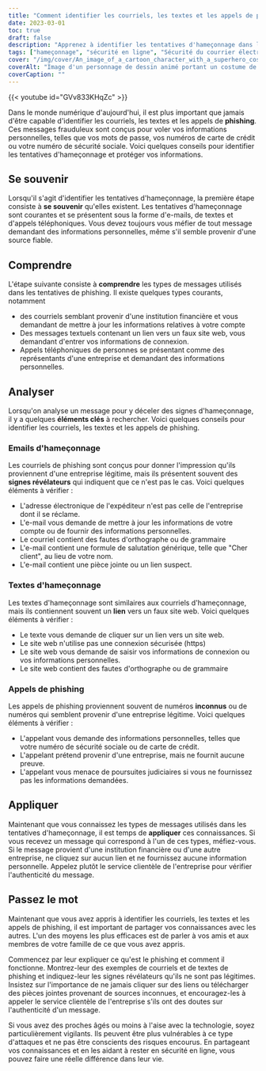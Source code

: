 ```yaml
---
title: "Comment identifier les courriels, les textes et les appels de phishing ?"
date: 2023-03-01
toc: true
draft: false
description: "Apprenez à identifier les tentatives d'hameçonnage dans les courriels, les textes et les appels afin de protéger vos informations personnelles."
tags: ["hameçonnage", "sécurité en ligne", "Sécurité du courrier électronique", "cybersécurité", "sécurité sur internet", "courriels d'hameçonnage", "textes d'hameçonnage", "appels de phishing", "menaces numériques", "vol d'identité", "protection des données", "fraude en ligne", "escroqueries en ligne", "vie privée en ligne", "Conseils de sécurité en ligne", "cybercriminalité", "la sécurité de l'information", "sécurité du mot de passe", "la sécurité des données", "sensibilisation à la sécurité"]
cover: "/img/cover/An_image_of_a_cartoon_character_with_a_superhero_costume.png"
coverAlt: "Image d'un personnage de dessin animé portant un costume de super-héros et un bouclier, bloquant une canne à pêche sur laquelle figure un courriel de phishing."
coverCaption: ""
---
```

{{< youtube id="GVv833KHqZc" >}}


Dans le monde numérique d'aujourd'hui, il est plus important que jamais d'être capable d'identifier les courriels, les textes et les appels de **phishing**. Ces messages frauduleux sont conçus pour voler vos informations personnelles, telles que vos mots de passe, vos numéros de carte de crédit ou votre numéro de sécurité sociale. Voici quelques conseils pour identifier les tentatives d'hameçonnage et protéger vos informations.

## Se souvenir

Lorsqu'il s'agit d'identifier les tentatives d'hameçonnage, la première étape consiste à **se souvenir** qu'elles existent. Les tentatives d'hameçonnage sont courantes et se présentent sous la forme d'e-mails, de textes et d'appels téléphoniques. Vous devez toujours vous méfier de tout message demandant des informations personnelles, même s'il semble provenir d'une source fiable.

## Comprendre

L'étape suivante consiste à **comprendre** les types de messages utilisés dans les tentatives de phishing. Il existe quelques types courants, notamment

- des courriels semblant provenir d'une institution financière et vous demandant de mettre à jour les informations relatives à votre compte
- Des messages textuels contenant un lien vers un faux site web, vous demandant d'entrer vos informations de connexion.
- Appels téléphoniques de personnes se présentant comme des représentants d'une entreprise et demandant des informations personnelles.

## Analyser

Lorsqu'on analyse un message pour y déceler des signes d'hameçonnage, il y a quelques **éléments clés** à rechercher. Voici quelques conseils pour identifier les courriels, les textes et les appels de phishing.

### Emails d'hameçonnage

Les courriels de phishing sont conçus pour donner l'impression qu'ils proviennent d'une entreprise légitime, mais ils présentent souvent des **signes révélateurs** qui indiquent que ce n'est pas le cas. Voici quelques éléments à vérifier :

- L'adresse électronique de l'expéditeur n'est pas celle de l'entreprise dont il se réclame.
- L'e-mail vous demande de mettre à jour les informations de votre compte ou de fournir des informations personnelles.
- Le courriel contient des fautes d'orthographe ou de grammaire
- L'e-mail contient une formule de salutation générique, telle que "Cher client", au lieu de votre nom.
- L'e-mail contient une pièce jointe ou un lien suspect.

### Textes d'hameçonnage

Les textes d'hameçonnage sont similaires aux courriels d'hameçonnage, mais ils contiennent souvent un **lien** vers un faux site web. Voici quelques éléments à vérifier :

- Le texte vous demande de cliquer sur un lien vers un site web.
- Le site web n'utilise pas une connexion sécurisée (https)
- Le site web vous demande de saisir vos informations de connexion ou vos informations personnelles.
- Le site web contient des fautes d'orthographe ou de grammaire

### Appels de phishing

Les appels de phishing proviennent souvent de numéros **inconnus** ou de numéros qui semblent provenir d'une entreprise légitime. Voici quelques éléments à vérifier :

- L'appelant vous demande des informations personnelles, telles que votre numéro de sécurité sociale ou de carte de crédit.
- L'appelant prétend provenir d'une entreprise, mais ne fournit aucune preuve.
- L'appelant vous menace de poursuites judiciaires si vous ne fournissez pas les informations demandées.

## Appliquer

Maintenant que vous connaissez les types de messages utilisés dans les tentatives d'hameçonnage, il est temps de **appliquer** ces connaissances. Si vous recevez un message qui correspond à l'un de ces types, méfiez-vous. Si le message provient d'une institution financière ou d'une autre entreprise, ne cliquez sur aucun lien et ne fournissez aucune information personnelle. Appelez plutôt le service clientèle de l'entreprise pour vérifier l'authenticité du message.

## Passez le mot

Maintenant que vous avez appris à identifier les courriels, les textes et les appels de phishing, il est important de partager vos connaissances avec les autres. L'un des moyens les plus efficaces est de parler à vos amis et aux membres de votre famille de ce que vous avez appris.

Commencez par leur expliquer ce qu'est le phishing et comment il fonctionne. Montrez-leur des exemples de courriels et de textes de phishing et indiquez-leur les signes révélateurs qu'ils ne sont pas légitimes. Insistez sur l'importance de ne jamais cliquer sur des liens ou télécharger des pièces jointes provenant de sources inconnues, et encouragez-les à appeler le service clientèle de l'entreprise s'ils ont des doutes sur l'authenticité d'un message.

Si vous avez des proches âgés ou moins à l'aise avec la technologie, soyez particulièrement vigilants. Ils peuvent être plus vulnérables à ce type d'attaques et ne pas être conscients des risques encourus. En partageant vos connaissances et en les aidant à rester en sécurité en ligne, vous pouvez faire une réelle différence dans leur vie.
